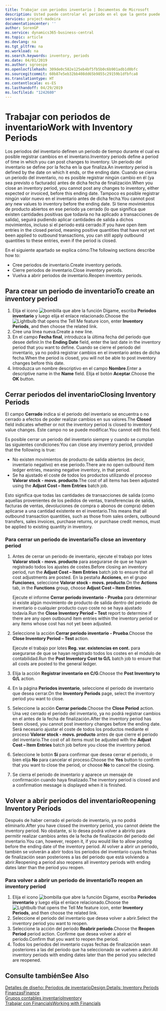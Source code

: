 ```yaml
---
title: Trabajar con periodos inventario | Documentos de Microsoft
description: Usted puede controlar el periodo en el que la gente puede registrar cambios en el inventario mediante la definición de periodos de inventario.
services: project-madeira
documentationcenter: ''
author: SorenGP
ms.service: dynamics365-business-central
ms.topic: article
ms.devlang: na
ms.tgt_pltfrm: na
ms.workload: na
ms.search.keywords: inventory, periods
ms.date: 04/01/2019
ms.author: sgroespe
ms.openlocfilehash: 309de0c582e125eb4bf5fb5b0c6b901adb1d0bfc
ms.sourcegitcommit: 60b87e5eb32bb408dd65b9855c29159b1dfbfca8
ms.translationtype: HT
ms.contentlocale: es-ES
ms.lasthandoff: 04/29/2019
ms.locfileid: "1242680"
---
```

# <a name="work-with-inventory-periods"></a><span data-ttu-id="df8be-103">Trabajar con periodos de inventario</span><span class="sxs-lookup"><span data-stu-id="df8be-103">Work with Inventory Periods</span></span>
<span data-ttu-id="df8be-104">Los periodos del inventario definen un periodo de tiempo durante el cual es posible registrar cambios en el inventario.</span><span class="sxs-lookup"><span data-stu-id="df8be-104">Inventory periods define a period of time in which you can post changes to inventory.</span></span> <span data-ttu-id="df8be-105">Un periodo del inventario se define por la fecha en la que finaliza.</span><span class="sxs-lookup"><span data-stu-id="df8be-105">An inventory period is defined by the date on which it ends, or the ending date.</span></span> <span data-ttu-id="df8be-106">Cuando se cierra un periodo del inventario, no es posible registrar ningún cambio en él (ya sea previsto o facturado) antes de dicha fecha de finalización.</span><span class="sxs-lookup"><span data-stu-id="df8be-106">When you close an inventory period, you cannot post any changes to inventory, either expected or invoiced, before this ending date.</span></span> <span data-ttu-id="df8be-107">Tampoco es posible registrar ningún valor nuevo en el inventario antes de dicha fecha.</span><span class="sxs-lookup"><span data-stu-id="df8be-107">You cannot post any new values to inventory before the ending date.</span></span> <span data-ttu-id="df8be-108">Si tiene movimientos de producto abiertos en ese periodo ya cerrado (lo que significa que existen cantidades positivas que todavía no ha aplicado a transacciones de salida), seguirá pudiendo aplicar cantidades de salida a dichos movimientos, incluso si el periodo está cerrado.</span><span class="sxs-lookup"><span data-stu-id="df8be-108">If you have open item entries in the closed period, meaning positive quantities that have not yet been applied to outbound transactions, you can still apply outbound quantities to these entries, even if the period is closed.</span></span>  

<span data-ttu-id="df8be-109">En el siguiente apartado se explica cómo:</span><span class="sxs-lookup"><span data-stu-id="df8be-109">The following sections describe how to:</span></span>  

* <span data-ttu-id="df8be-110">Cree periodos de inventario.</span><span class="sxs-lookup"><span data-stu-id="df8be-110">Create inventory periods.</span></span>  
* <span data-ttu-id="df8be-111">Cierre periodos de inventario.</span><span class="sxs-lookup"><span data-stu-id="df8be-111">Close inventory periods.</span></span>  
* <span data-ttu-id="df8be-112">Vuelva a abrir periodos de inventario.</span><span class="sxs-lookup"><span data-stu-id="df8be-112">Reopen inventory periods.</span></span>  

## <a name="to-create-an-inventory-period"></a><span data-ttu-id="df8be-113">Para crear un periodo de inventario</span><span class="sxs-lookup"><span data-stu-id="df8be-113">To create an inventory period</span></span>  
1. <span data-ttu-id="df8be-114">Elija el icono ![bombilla que abre la función Dígame](media/ui-search/search_small.png "Dígame que desea hacer"), escriba **Periodos inventario** y luego elija el enlace relacionado.</span><span class="sxs-lookup"><span data-stu-id="df8be-114">Choose the ![Lightbulb that opens the Tell Me feature](media/ui-search/search_small.png "Tell me what you want to do") icon, enter **Inventory Periods**, and then choose the related link.</span></span>  
2. <span data-ttu-id="df8be-115">Cree una línea nueva.</span><span class="sxs-lookup"><span data-stu-id="df8be-115">Create a new line.</span></span>  
3. <span data-ttu-id="df8be-116">En el campo **Fecha final**, introduzca la última fecha del periodo que desee definir.</span><span class="sxs-lookup"><span data-stu-id="df8be-116">In the **Ending Date** field, enter the last date in the inventory period that you want to define.</span></span> <span data-ttu-id="df8be-117">Cuando se cierre el periodo del inventario, ya no podrá registrar cambios en el inventario antes de dicha fecha.</span><span class="sxs-lookup"><span data-stu-id="df8be-117">When the period is closed, you will not be able to post inventory changes before this date.</span></span>  
4. <span data-ttu-id="df8be-118">Introduzca un nombre descriptivo en el campo **Nombre**.</span><span class="sxs-lookup"><span data-stu-id="df8be-118">Enter a descriptive name in the **Name** field.</span></span> <span data-ttu-id="df8be-119">Elija el botón **Aceptar**.</span><span class="sxs-lookup"><span data-stu-id="df8be-119">Choose the **OK** button.</span></span>  

## <a name="closing-inventory-periods"></a><span data-ttu-id="df8be-120">Cerrar periodos del inventario</span><span class="sxs-lookup"><span data-stu-id="df8be-120">Closing Inventory Periods</span></span>  
<span data-ttu-id="df8be-121">El campo **Cerrado** indica si el periodo del inventario se encuentra o no cerrado a efectos de poder realizar cambios en sus valores.</span><span class="sxs-lookup"><span data-stu-id="df8be-121">The **Closed** field indicates whether or not the inventory period is closed to inventory value changes.</span></span> <span data-ttu-id="df8be-122">Este campo no se puede modificar.</span><span class="sxs-lookup"><span data-stu-id="df8be-122">You cannot edit this field.</span></span>  

<span data-ttu-id="df8be-123">Es posible cerrar un periodo del inventario siempre y cuando se cumplan las siguientes condiciones:</span><span class="sxs-lookup"><span data-stu-id="df8be-123">You can close any inventory period, provided that the following is true:</span></span>  

* <span data-ttu-id="df8be-124">No existen movimientos de producto de salida abiertos (es decir, inventario negativo) en ese periodo.</span><span class="sxs-lookup"><span data-stu-id="df8be-124">There are no open outbound item ledger entries, meaning negative inventory, in that period.</span></span>  
* <span data-ttu-id="df8be-125">Se ha ajustado el coste de todos los productos utilizando el proceso **Valorar stock - movs. producto**.</span><span class="sxs-lookup"><span data-stu-id="df8be-125">The cost of all items has been adjusted using the **Adjust Cost – Item Entries** batch job.</span></span>  

<span data-ttu-id="df8be-126">Esto significa que todas las cantidades de transacciones de salida (como aquellas provenientes de los pedidos de ventas, transferencias de salida, facturas de ventas, devoluciones de compra o abonos de compra) deben aplicarse a una cantidad existente en el inventario.</span><span class="sxs-lookup"><span data-stu-id="df8be-126">This means that all outbound transaction quantities, such as those from sales orders, outbound transfers, sales invoices, purchase returns, or purchase credit memos, must be applied to existing quantity in inventory.</span></span>  

### <a name="to-close-an-inventory-period"></a><span data-ttu-id="df8be-127">Para cerrar un periodo de inventario</span><span class="sxs-lookup"><span data-stu-id="df8be-127">To close an inventory period</span></span>  
1. <span data-ttu-id="df8be-128">Antes de cerrar un periodo de inventario, ejecute el trabajo por lotes **Valorar stock - movs. producto** para asegurarse de que se hayan registrado todos los ajustes de costes.</span><span class="sxs-lookup"><span data-stu-id="df8be-128">Before closing an inventory period, run the **Adjust Cost – Item Entries** batch job to ensure that all cost adjustments are posted.</span></span> <span data-ttu-id="df8be-129">En la pestaña **Acciones**, en el grupo **Funciones**, seleccione **Valorar stock - movs. producto**.</span><span class="sxs-lookup"><span data-stu-id="df8be-129">On the **Actions** tab, in the **Functions** group, choose **Adjust Cost – Item Entries**.</span></span>  

     <span data-ttu-id="df8be-130">Ejecute el informe **Cerrar periodo inventario - Prueba** para determinar si existe algún movimiento de producto de salida dentro del periodo de inventario o cualquier producto cuyo coste no se haya ajustado todavía.</span><span class="sxs-lookup"><span data-stu-id="df8be-130">Run the **Close Inventory Period – Test** report to determine if there are any open outbound item entries within the inventory period or any items whose cost has not yet been adjusted.</span></span>  
2. <span data-ttu-id="df8be-131">Seleccione la acción **Cerrar periodo inventario - Prueba**.</span><span class="sxs-lookup"><span data-stu-id="df8be-131">Choose the **Close Inventory Period – Test** action.</span></span>  

     <span data-ttu-id="df8be-132">Ejecute el trabajo por lotes **Reg. var. existencias en cont.** para asegurarse de que se hayan registrado todos los costes en el módulo de contabilidad.</span><span class="sxs-lookup"><span data-stu-id="df8be-132">Run the **Post Inventory Cost to G/L** batch job to ensure that all costs are posted to the general ledger.</span></span>  
3. <span data-ttu-id="df8be-133">Elija la acción **Registrar inventario en C/G**.</span><span class="sxs-lookup"><span data-stu-id="df8be-133">Choose the **Post Inventory to G/L** action.</span></span>  
4. <span data-ttu-id="df8be-134">En la página **Periodos inventario**, seleccione el periodo de inventario que desea cerrar.</span><span class="sxs-lookup"><span data-stu-id="df8be-134">On the **Inventory Periods** page, select the inventory period you want to close.</span></span>  
5. <span data-ttu-id="df8be-135">Seleccione la acción **Cerrar periodo**.</span><span class="sxs-lookup"><span data-stu-id="df8be-135">Choose the **Close Period** action.</span></span> <span data-ttu-id="df8be-136">Una vez cerrado el periodo del inventario, ya no podrá registrar cambios en el antes de la fecha de finalización.</span><span class="sxs-lookup"><span data-stu-id="df8be-136">After the inventory period has been closed, you cannot post inventory changes before the ending date.</span></span> <span data-ttu-id="df8be-137">Será necesario ajustar el coste de todos los productos mediante el proceso **Valorar stock - movs. producto** antes de que cierre el periodo del inventario.</span><span class="sxs-lookup"><span data-stu-id="df8be-137">The cost of all items must be adjusted with the **Adjust Cost – Item Entries** batch job before you close the inventory period.</span></span>  
6. <span data-ttu-id="df8be-138">Seleccione le botón **Sí** para confirmar que desea cerrar el periodo, o bien elija **No** para cancelar el proceso.</span><span class="sxs-lookup"><span data-stu-id="df8be-138">Choose the **Yes** button to confirm that you want to close the period, or choose **No** to cancel the closing.</span></span>  
7. <span data-ttu-id="df8be-139">Se cierra el periodo de inventario y aparece un mensaje de confirmación cuando haya finalizado.</span><span class="sxs-lookup"><span data-stu-id="df8be-139">The inventory period is closed and a confirmation message is displayed when it is finished.</span></span>  

## <a name="reopening-inventory-periods"></a><span data-ttu-id="df8be-140">Volver a abrir periodos del inventario</span><span class="sxs-lookup"><span data-stu-id="df8be-140">Reopening Inventory Periods</span></span>  
<span data-ttu-id="df8be-141">Después de haber cerrado el periodo de inventario, ya no podrá eliminarlo.</span><span class="sxs-lookup"><span data-stu-id="df8be-141">After you have closed the inventory period, you cannot delete the inventory period.</span></span> <span data-ttu-id="df8be-142">No obstante, si lo desea podrá volver a abrirlo para permitir realizar cambios antes de la fecha de finalización del periodo del inventario.</span><span class="sxs-lookup"><span data-stu-id="df8be-142">You can, however, reopen it, if you would like to allow posting before the ending date of the inventory period.</span></span> <span data-ttu-id="df8be-143">Al volver a abrir un periodo, también se volverán a abrir todos los periodos del inventario cuyas fechas de finalización sean posteriores a las del periodo que está volviendo a abrir.</span><span class="sxs-lookup"><span data-stu-id="df8be-143">Reopening a period also reopens all inventory periods with ending dates later than the period you reopen.</span></span>  

### <a name="to-reopen-an-inventory-period"></a><span data-ttu-id="df8be-144">Para volver a abrir un periodo de inventario</span><span class="sxs-lookup"><span data-stu-id="df8be-144">To reopen an inventory period</span></span>  
1. <span data-ttu-id="df8be-145">Elija el icono ![bombilla que abre la función Dígame](media/ui-search/search_small.png "Dígame que desea hacer"), escriba **Periodos inventario** y luego elija el enlace relacionado.</span><span class="sxs-lookup"><span data-stu-id="df8be-145">Choose the ![Lightbulb that opens the Tell Me feature](media/ui-search/search_small.png "Tell me what you want to do") icon, enter **Inventory Periods**, and then choose the related link.</span></span>  
2. <span data-ttu-id="df8be-146">Seleccione el periodo del inventario que desea volver a abrir.</span><span class="sxs-lookup"><span data-stu-id="df8be-146">Select the inventory period you want to reopen.</span></span>  
3. <span data-ttu-id="df8be-147">Seleccione la acción del periodo **Reabrir periodo**.</span><span class="sxs-lookup"><span data-stu-id="df8be-147">Choose the **Reopen Period** period action.</span></span> <span data-ttu-id="df8be-148">Confirme que desea volver a abrir el periodo.</span><span class="sxs-lookup"><span data-stu-id="df8be-148">Confirm that you want to reopen the period.</span></span>  
4. <span data-ttu-id="df8be-149">Todos los periodos del inventario cuyas fechas de finalización sean posteriores a las del periodo que ha seleccionado se vuelven a abrir.</span><span class="sxs-lookup"><span data-stu-id="df8be-149">All inventory periods with ending dates later than the period you selected are reopened.</span></span>  

## <a name="see-also"></a><span data-ttu-id="df8be-150">Consulte también</span><span class="sxs-lookup"><span data-stu-id="df8be-150">See Also</span></span>  
[<span data-ttu-id="df8be-151">Detalles de diseño: Periodos de inventario</span><span class="sxs-lookup"><span data-stu-id="df8be-151">Design Details: Inventory Periods</span></span>](design-details-inventory-periods.md)  
[<span data-ttu-id="df8be-152">Finanzas</span><span class="sxs-lookup"><span data-stu-id="df8be-152">Finance</span></span>](finance.md)  
[<span data-ttu-id="df8be-153">Grupos contables inventario</span><span class="sxs-lookup"><span data-stu-id="df8be-153">Inventory</span></span>](inventory-manage-inventory.md)  
[<span data-ttu-id="df8be-154">Trabajar con Financials</span><span class="sxs-lookup"><span data-stu-id="df8be-154">Working with Financials</span></span>](ui-work-product.md)
